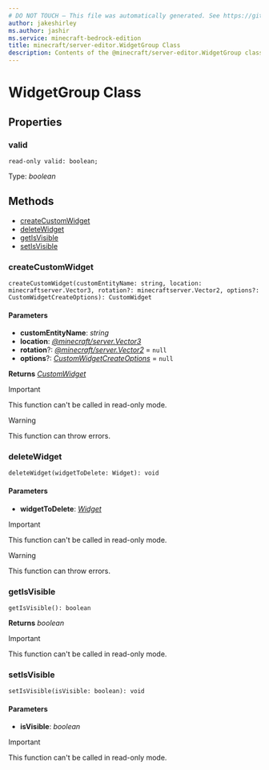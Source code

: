 ```yaml
---
# DO NOT TOUCH — This file was automatically generated. See https://github.com/mojang/minecraftapidocsgenerator to modify descriptions, examples, etc.
author: jakeshirley
ms.author: jashir
ms.service: minecraft-bedrock-edition
title: minecraft/server-editor.WidgetGroup Class
description: Contents of the @minecraft/server-editor.WidgetGroup class.
---
```

# WidgetGroup Class

## Properties

### **valid**
`read-only valid: boolean;`

Type: *boolean*

## Methods
- [createCustomWidget](#createcustomwidget)
- [deleteWidget](#deletewidget)
- [getIsVisible](#getisvisible)
- [setIsVisible](#setisvisible)

### **createCustomWidget**
`
createCustomWidget(customEntityName: string, location: minecraftserver.Vector3, rotation?: minecraftserver.Vector2, options?: CustomWidgetCreateOptions): CustomWidget
`

#### **Parameters**
- **customEntityName**: *string*
- **location**: [*@minecraft/server.Vector3*](../../minecraft/server/Vector3.md)
- **rotation**?: [*@minecraft/server.Vector2*](../../minecraft/server/Vector2.md) = `null`
- **options**?: [*CustomWidgetCreateOptions*](CustomWidgetCreateOptions.md) = `null`

**Returns** [*CustomWidget*](CustomWidget.md)

> [!IMPORTANT]
> This function can't be called in read-only mode.

> [!WARNING]
> This function can throw errors.

### **deleteWidget**
`
deleteWidget(widgetToDelete: Widget): void
`

#### **Parameters**
- **widgetToDelete**: [*Widget*](Widget.md)

> [!IMPORTANT]
> This function can't be called in read-only mode.

> [!WARNING]
> This function can throw errors.

### **getIsVisible**
`
getIsVisible(): boolean
`

**Returns** *boolean*

> [!IMPORTANT]
> This function can't be called in read-only mode.

### **setIsVisible**
`
setIsVisible(isVisible: boolean): void
`

#### **Parameters**
- **isVisible**: *boolean*

> [!IMPORTANT]
> This function can't be called in read-only mode.

